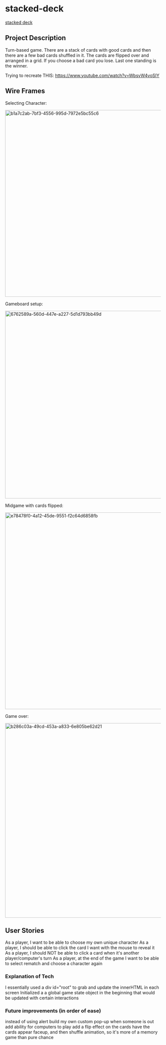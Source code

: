 # stacked-deck
[stacked deck](https://usmanaqadri.github.io/stacked-deck/)

## Project Description
Turn-based game. There are a stack of cards with good cards and then there are a few bad cards shuffled in it. The cards are flipped over and arranged in a grid. If you choose a bad card you lose. Last one standing is the winner. 

Trying to recreate THIS: https://www.youtube.com/watch?v=WbsvW4voSIY

## Wire Frames

Selecting Character:

<img width="602" alt="b1a7c2ab-7bf3-4556-995d-7972e5bc55c6" src="https://user-images.githubusercontent.com/19939597/180606940-15526ec9-e31b-43a5-a52c-70d20624fd32.png">

Gameboard setup: 

<img width="605" alt="6762589a-560d-447e-a227-5d1d793bb49d" src="https://user-images.githubusercontent.com/19939597/180606951-f5b6f258-5956-45a8-b3d3-8079f9324533.png">

Midgame with cards flipped:

<img width="634" alt="e78478f0-4a12-45de-9551-f2c64d6858fb" src="https://user-images.githubusercontent.com/19939597/180606961-7c162df1-0ef3-4860-828e-3c67da8fe61d.png">

Game over:

<img width="627" alt="b286c03a-49cd-453a-a833-6e805be62d21" src="https://user-images.githubusercontent.com/19939597/180606982-f7d1c4ac-9dea-41bf-a7e8-29a69800751d.png">


## User Stories

As a player, I want to be able to choose my own unique character
As a player, I should be able to click the card I want with the mouse to reveal it
As a player, I should NOT be able to click a card when it's another player/computer's turn
As a player, at the end of the game I want to be able to select rematch and choose a character again



### Explanation of Tech
I essentially used a div id="root" to grab and update the innerHTML in each screen
Initialized a a global game state object in the beginning that would be updated with certain interactions

### Future improvements (in order of ease)
instead of using alert build my own custom pop-up when someone is out
add ability for computers to play
add a flip effect on the cards
have the cards appear faceup, and then shuffle animation, so it's more of a memory game than pure chance

